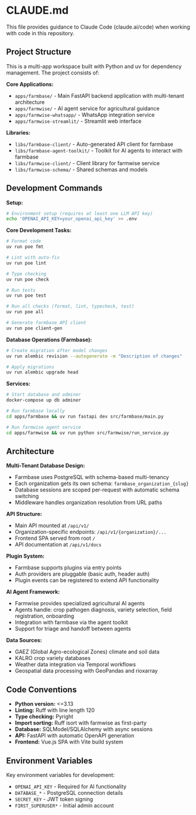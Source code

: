 # CLAUDE.md

This file provides guidance to Claude Code (claude.ai/code) when working with code in this repository.

## Project Structure

This is a multi-app workspace built with Python and uv for dependency management. The project consists of:

**Core Applications:**
- `apps/farmbase/` - Main FastAPI backend application with multi-tenant architecture
- `apps/farmwise/` - AI agent service for agricultural guidance
- `apps/farmwise-whatsapp/` - WhatsApp integration service
- `apps/farmwise-streamlit/` - Streamlit web interface

**Libraries:**
- `libs/farmbase-client/` - Auto-generated API client for farmbase
- `libs/farmbase-agent-toolkit/` - Toolkit for AI agents to interact with farmbase
- `libs/farmwise-client/` - Client library for farmwise service
- `libs/farmwise-schema/` - Shared schemas and models

## Development Commands

**Setup:**
```bash
# Environment setup (requires at least one LLM API key)
echo 'OPENAI_API_KEY=your_openai_api_key' >> .env
```

**Core Development Tasks:**
```bash
# Format code
uv run poe fmt

# Lint with auto-fix
uv run poe lint

# Type checking
uv run poe check

# Run tests
uv run poe test

# Run all checks (format, lint, typecheck, test)
uv run poe all

# Generate farmbase API client
uv run poe client-gen
```

**Database Operations (Farmbase):**
```bash
# Create migration after model changes
uv run alembic revision --autogenerate -m "Description of changes"

# Apply migrations
uv run alembic upgrade head
```

**Services:**
```bash
# Start database and adminer
docker-compose up db adminer

# Run farmbase locally
cd apps/farmbase && uv run fastapi dev src/farmbase/main.py

# Run farmwise agent service
cd apps/farmwise && uv run python src/farmwise/run_service.py
```

## Architecture

**Multi-Tenant Database Design:**
- Farmbase uses PostgreSQL with schema-based multi-tenancy
- Each organization gets its own schema: `farmbase_organization_{slug}`
- Database sessions are scoped per-request with automatic schema switching
- Middleware handles organization resolution from URL paths

**API Structure:**
- Main API mounted at `/api/v1/`
- Organization-specific endpoints: `/api/v1/{organization}/...`
- Frontend SPA served from root `/`
- API documentation at `/api/v1/docs`

**Plugin System:**
- Farmbase supports plugins via entry points
- Auth providers are pluggable (basic auth, header auth)
- Plugin events can be registered to extend API functionality

**AI Agent Framework:**
- Farmwise provides specialized agricultural AI agents
- Agents handle: crop pathogen diagnosis, variety selection, field registration, onboarding
- Integration with farmbase via the agent toolkit
- Support for triage and handoff between agents

**Data Sources:**
- GAEZ (Global Agro-ecological Zones) climate and soil data
- KALRO crop variety databases
- Weather data integration via Temporal workflows
- Geospatial data processing with GeoPandas and rioxarray

## Code Conventions

- **Python version:** <=3.13
- **Linting:** Ruff with line length 120
- **Type checking:** Pyright
- **Import sorting:** Ruff isort with farmwise as first-party
- **Database:** SQLModel/SQLAlchemy with async sessions
- **API:** FastAPI with automatic OpenAPI generation
- **Frontend:** Vue.js SPA with Vite build system

## Environment Variables

Key environment variables for development:
- `OPENAI_API_KEY` - Required for AI functionality
- `DATABASE_*` - PostgreSQL connection details
- `SECRET_KEY` - JWT token signing
- `FIRST_SUPERUSER*` - Initial admin account